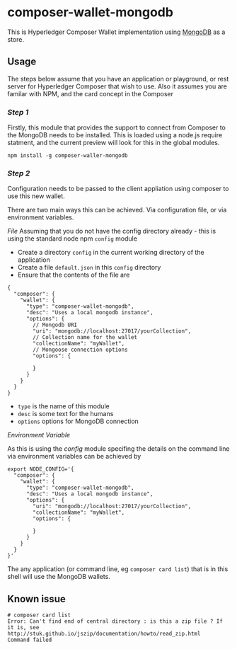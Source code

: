 # composer-wallet-mongodb

This is Hyperledger Composer Wallet implementation using [MongoDB](https://www.mongodb.com/) as a store.

## Usage

The steps below assume that you have an application or playground, or rest server for Hyperledger Composer that wish to use.
Also it assumes you are familar with NPM, and the card concept in the Composer


### *Step 1*

Firstly, this module that provides the support to connect from Composer to the MongoDB needs to be installed.
This is loaded using a node.js require statment, and the current preview will look for this in the global modules. 

```
npm install -g composer-waller-mongodb
```

### *Step 2*

Configuration needs to be passed to the client appliation using composer to use this new wallet.

There are two main ways this can be achieved. Via configuration file, or via environment variables. 

*File*
Assuming that you do not have the config directory already - this is using the standard node npm `config` module


- Create a directory `config` in the current working directory of the application
- Create a file `default.json` in this `config` directory
- Ensure that the contents of the file are
```
{
  "composer": {
    "wallet": {
      "type": "composer-wallet-mongodb",
      "desc": "Uses a local mongodb instance",
      "options": {
        // Mongodb URI
        "uri": "mongodb://localhost:27017/yourCollection",
        // Collection name for the wallet
        "collectionName": "myWallet",
        // Mongoose connection options
        "options": {

        }
      }
    }
  }
}
```

- `type` is the name of this module
- `desc` is some text for the humans
- `options` options for MongoDB connection


*Environment Variable*

As this is using the *config* module specifing the details on the command line via environment variables can be achieved by

```
export NODE_CONFIG='{
  "composer": {
    "wallet": {
      "type": "composer-wallet-mongodb",
      "desc": "Uses a local mongodb instance",
      "options": {
        "uri": "mongodb://localhost:27017/yourCollection",
        "collectionName": "myWallet",
        "options": {

        }
      }
    }
  }
}'
```

The any application (or command line, eg `composer card list`) that is in this shell will use the MongoDB wallets. 

## Known issue

```
# composer card list
Error: Can't find end of central directory : is this a zip file ? If it is, see http://stuk.github.io/jszip/documentation/howto/read_zip.html
Command failed
```